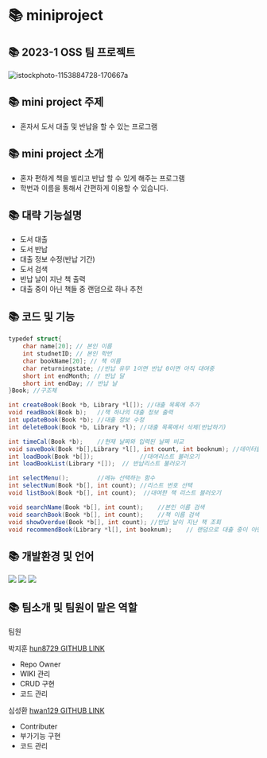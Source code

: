 # 📚 miniproject

## 📚 2023-1 OSS 팀 프로젝트
![istockphoto-1153884728-170667a](https://user-images.githubusercontent.com/130721702/236655140-bf8c71e0-d82a-4a1f-9273-a8ebbd1545a9.jpg)

## 📚 mini project 주제
* 혼자서 도서 대출 및 반납을 할 수 있는 프로그램

## 📚 mini project 소개
* 혼자 편하게 책을 빌리고 반납 할 수 있게 해주는 프로그램
* 학번과 이름을 통해서 간편하게 이용할 수 있습니다.

## 📚 대략 기능설명
* 도서 대출
* 도서 반납
* 대출 정보 수정(반납 기간)
* 도서 검색
* 반납 날이 지난 책 출력
* 대출 중이 아닌 책들 중 랜덤으로 하나 추천

## 📚 코드 및 기능
```C#
typedef struct{
    char name[20]; // 본인 이름
    int studnetID; // 본인 학번
    char bookName[20]; // 책 이름
    char returningstate; //반납 유무 1이면 반납 0이면 아직 대여중
    short int endMonth; // 반납 달
    short int endDay; // 반납 날
}Book; //구조체

int createBook(Book *b, Library *l[]); //대출 목록에 추가
void readBook(Book b);   //책 하나의 대출 정보 출력
int updateBook(Book *b); //대출 정보 수정
int deleteBook(Book *b, Library *l); //대출 목록에서 삭제(반납하기)

int timeCal(Book *b);    //현재 날짜와 입력된 날짜 비교
void saveBook(Book *b[],Library *l[], int count, int booknum); //데이터를 파일에 저장
int loadBook(Book *b[]);             //대여리스트 불러오기
int loadBookList(Library *[]);  // 반납리스트 불러오기

int selectMenu();        //메뉴 선택하는 함수
int selectNum(Book *b[], int count); //리스트 번호 선택
void listBook(Book *b[], int count);  //대여한 책 리스트 블러오기

void searchName(Book *b[], int count);    //본인 이름 검색
void searchBook(Book *b[], int count);    //책 이름 검색
void showOverdue(Book *b[], int count); //반납 날이 지난 책 조회
void recommendBook(Library *l[], int booknum);    // 랜덤으로 대출 중이 아닌 책을 추천 해주는 기능
```



## 📚 개발환경 및 언어
<img src="https://img.shields.io/badge/C-A8B9CC?style=flat&logo=C&logoColor=white"/>
<img src="https://img.shields.io/badge/Git-F05032?style=flat&logo=Git&logoColor=white"/>
<img src="https://img.shields.io/badge/Visual Studio Code-007ACC?style=flat&logo=Visual Studio Code&logoColor=white"/>

## 📚 팀소개 및 팀원이 맡은 역할
팀원

박지훈 [hun8729 GITHUB LINK](https://github.com/hun8729)
 * Repo Owner
 * WIKI 관리
 * CRUD 구현
 * 코드 관리

심성환 [hwan129 GITHUB LINK](https://github.com/hwan129)
 * Contributer
 * 부가기능 구현
 * 코드 관리

